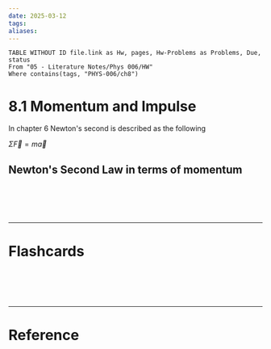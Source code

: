 ```yaml
---
date: 2025-03-12
tags: 
aliases:
---
```

```dataview
TABLE WITHOUT ID file.link as Hw, pages, Hw-Problems as Problems, Due, status
From "05 - Literature Notes/Phys 006/HW"
Where contains(tags, "PHYS-006/ch8")
```
# 8.1 Momentum and Impulse
In chapter 6 Newton's second is described as the following

$\Sigma{\overrightarrow{F}} = m\overrightarrow{a}$

## Newton's Second Law in terms of momentum




# ‌
---
# Flashcards


# ‌
---
# Reference
